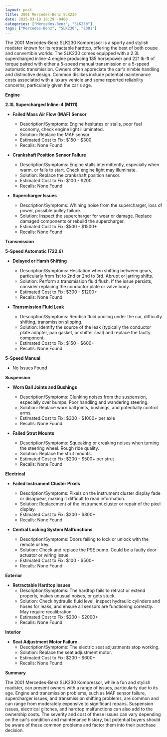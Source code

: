```yaml
---
layout: post
title: 2001 Mercedes-Benz SLK230
date: 2025-03-19 10:29 -0400
categories: ["Mercedes-Benz", "SLK230"]
tags: ["Mercedes-Benz", "SLK230", "2001"]
---
```

The 2001 Mercedes-Benz SLK230 Kompressor is a sporty and stylish roadster known for its retractable hardtop, offering the best of both coupe and convertible worlds. The SLK230 comes equipped with a 2.3L supercharged inline-4 engine producing 185 horsepower and 221 lb-ft of torque paired with either a 5-speed manual transmission or a 5-speed automatic transmission. Owners often appreciate the car's nimble handling and distinctive design. Common dislikes include potential maintenance costs associated with a luxury vehicle and some reported reliability concerns, particularly given the car's age.

**Engine**

**2.3L Supercharged Inline-4 (M111)**

*   **Failed Mass Air Flow (MAF) Sensor**
    *   Description/Symptoms: Engine hesitates or stalls, poor fuel economy, check engine light illuminated.
    *   Solution: Replace the MAF sensor.
    *   Estimated Cost to Fix: $150 - $300
    *   Recalls: None Found

*   **Crankshaft Position Sensor Failure**
    *   Description/Symptoms: Engine stalls intermittently, especially when warm, or fails to start. Check engine light may illuminate.
    *   Solution: Replace the crankshaft position sensor.
    *   Estimated Cost to Fix: $100 - $200
    *   Recalls: None Found

*   **Supercharger Issues**
    *   Description/Symptoms: Whining noise from the supercharger, loss of power, possible pulley failure.
    *   Solution: Inspect the supercharger for wear or damage. Replace damaged components or rebuild the supercharger.
    *   Estimated Cost to Fix: $500 - $1500+
    *   Recalls: None Found

**Transmission**

**5-Speed Automatic (722.6)**

*   **Delayed or Harsh Shifting**
    *   Description/Symptoms: Hesitation when shifting between gears, particularly from 1st to 2nd or 2nd to 3rd. Abrupt or jarring shifts.
    *   Solution: Perform a transmission fluid flush. If the issue persists, consider replacing the conductor plate or valve body.
    *   Estimated Cost to Fix: $300 - $1200+
    *   Recalls: None Found

*   **Transmission Fluid Leak**
    *   Description/Symptoms: Reddish fluid pooling under the car, difficulty shifting, transmission slipping.
    *   Solution: Identify the source of the leak (typically the conductor plate adapter, pan gasket, or shifter seal) and replace the faulty component.
    *   Estimated Cost to Fix: $150 - $600+
    *   Recalls: None Found

**5-Speed Manual**

*   No Issues Found

**Suspension**

*   **Worn Ball Joints and Bushings**
    *   Description/Symptoms: Clunking noises from the suspension, especially over bumps. Poor handling and wandering steering.
    *   Solution: Replace worn ball joints, bushings, and potentially control arms.
    *   Estimated Cost to Fix: $300 - $1000+ per axle
    *   Recalls: None Found

*   **Failed Strut Mounts**
    *   Description/Symptoms: Squeaking or creaking noises when turning the steering wheel. Rough ride quality.
    *   Solution: Replace the strut mounts.
    *   Estimated Cost to Fix: $200 - $500+ per strut
    *   Recalls: None Found

**Electrical**

*   **Failed Instrument Cluster Pixels**
    *   Description/Symptoms: Pixels on the instrument cluster display fade or disappear, making it difficult to read information.
    *   Solution: Replacement of the instrument cluster or repair of the pixel display.
    *   Estimated Cost to Fix: $200 - $800+
    *   Recalls: None Found

*   **Central Locking System Malfunctions**
    *   Description/Symptoms: Doors failing to lock or unlock with the remote or key.
    *   Solution: Check and replace the PSE pump. Could be a faulty door actuator or wiring issue.
    *   Estimated Cost to Fix: $100 - $500+
    *   Recalls: None Found

**Exterior**

*   **Retractable Hardtop Issues**
    *   Description/Symptoms: The hardtop fails to retract or extend properly, makes unusual noises, or gets stuck.
    *   Solution: Check hydraulic fluid level, inspect hydraulic cylinders and hoses for leaks, and ensure all sensors are functioning correctly. May require recalibration.
    *   Estimated Cost to Fix: $200 - $2000+
    *   Recalls: None Found

**Interior**

*   **Seat Adjustment Motor Failure**
    *   Description/Symptoms: The electric seat adjustments stop working.
    *   Solution: Replace the seat adjustment motor.
    *   Estimated Cost to Fix: $200 - $600+
    *   Recalls: None Found

**Summary**

The 2001 Mercedes-Benz SLK230 Kompressor, while a fun and stylish roadster, can present owners with a range of issues, particularly due to its age. Engine and transmission problems, such as MAF sensor failure, supercharger issues, and transmission shifting problems, are common and can range from moderately expensive to significant repairs. Suspension issues, electrical glitches, and hardtop malfunctions can also add to the ownership costs. The severity and cost of these issues can vary depending on the car's condition and maintenance history, but potential buyers should be aware of these common problems and factor them into their purchase decision.

